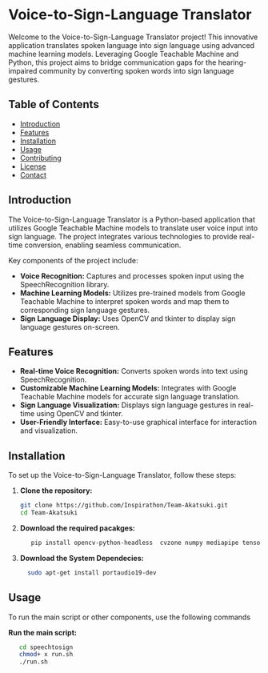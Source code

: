 # Voice-to-Sign-Language Translator

Welcome to the Voice-to-Sign-Language Translator project! This innovative application translates spoken language into sign language using advanced machine learning models. Leveraging Google Teachable Machine and Python, this project aims to bridge communication gaps for the hearing-impaired community by converting spoken words into sign language gestures.

## Table of Contents

- [Introduction](#introduction)
- [Features](#features)
- [Installation](#installation)
- [Usage](#usage)
- [Contributing](#contributing)
- [License](#license)
- [Contact](#contact)

## Introduction

The Voice-to-Sign-Language Translator is a Python-based application that utilizes Google Teachable Machine models to translate user voice input into sign language. The project integrates various technologies to provide real-time conversion, enabling seamless communication.

Key components of the project include:

- **Voice Recognition:** Captures and processes spoken input using the SpeechRecognition library.
- **Machine Learning Models:** Utilizes pre-trained models from Google Teachable Machine to interpret spoken words and map them to corresponding sign language gestures.
- **Sign Language Display:** Uses OpenCV and tkinter to display sign language gestures on-screen.

## Features

- **Real-time Voice Recognition:** Converts spoken words into text using SpeechRecognition.
- **Customizable Machine Learning Models:** Integrates with Google Teachable Machine models for accurate sign language translation.
- **Sign Language Visualization:** Displays sign language gestures in real-time using OpenCV and tkinter.
- **User-Friendly Interface:** Easy-to-use graphical interface for interaction and visualization.

## Installation

To set up the Voice-to-Sign-Language Translator, follow these steps:

1. **Clone the repository:**

   ```bash
   git clone https://github.com/Inspirathon/Team-Akatsuki.git
   cd Team-Akatsuki
2. **Download the required pacakges:**
    ```bash
       pip install opencv-python-headless  cvzone numpy mediapipe tensorflow SpeechRecognition easygui Pillow pyaudio

3. **Download the System Dependecies:**
    ```bash
      sudo apt-get install portaudio19-dev
## Usage
  To run the main script or other components, use the following commands

  **Run the main script:**
   ```bash
      cd speechtosign
      chmod+ x run.sh
      ./run.sh



